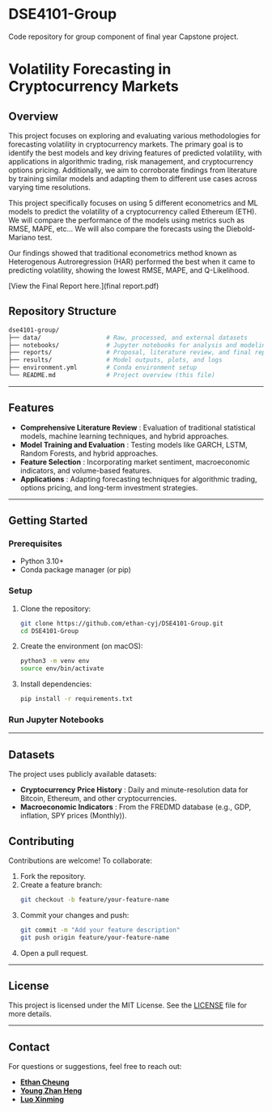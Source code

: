 # DSE4101-Group

Code repository for group component of final year Capstone project.

# **Volatility Forecasting in Cryptocurrency Markets**

## **Overview**

This project focuses on exploring and evaluating various methodologies for forecasting volatility in cryptocurrency markets. The primary goal is to identify the best models and key driving features of predicted volatility, with applications in algorithmic trading, risk management, and cryptocurrency options pricing. Additionally, we aim to corroborate findings from literature by training similar models and adapting them to different use cases across varying time resolutions.

This project specifically focuses on using 5 different econometrics and ML models to predict the volatility of a cryptocurrency called Ethereum (ETH). We will compare the performance of the models using metrics such as RMSE, MAPE, etc... We will also compare the forecasts using the Diebold-Mariano test.

Our findings showed that traditional econometrics method known as Heterogenous Autroregression (HAR) performed the best when it came to predicting volatility, showing the lowest RMSE, MAPE, and Q-Likelihood.

[View the Final Report here.](final report.pdf)

## **Repository Structure**

```bash
dse4101-group/
├── data/                  # Raw, processed, and external datasets
├── notebooks/             # Jupyter notebooks for analysis and modeling
├── reports/               # Proposal, literature review, and final report
├── results/               # Model outputs, plots, and logs
├── environment.yml        # Conda environment setup
└── README.md              # Project overview (this file)
```

---

## **Features**

* **Comprehensive Literature Review** : Evaluation of traditional statistical models, machine learning techniques, and hybrid approaches.
* **Model Training and Evaluation** : Testing models like GARCH, LSTM, Random Forests, and hybrid approaches.
* **Feature Selection** : Incorporating market sentiment, macroeconomic indicators, and volume-based features.
* **Applications** : Adapting forecasting techniques for algorithmic trading, options pricing, and long-term investment strategies.

---

## **Getting Started**

### **Prerequisites**

* Python 3.10+
* Conda package manager (or pip)

### **Setup**

1. Clone the repository:
   ```bash
   git clone https://github.com/ethan-cyj/DSE4101-Group.git
   cd DSE4101-Group
   ```
2. Create the environment (on macOS):
   ```bash
   python3 -m venv env
   source env/bin/activate
   ```
3. Install dependencies:
   ```bash
   pip install -r requirements.txt
   ```

### **Run Jupyter Notebooks**

---

## **Datasets**

The project uses publicly available datasets:

* **Cryptocurrency Price History** : Daily and minute-resolution data for Bitcoin, Ethereum, and other cryptocurrencies.
* **Macroeconomic Indicators** : From the FREDMD database (e.g., GDP, inflation, SPY prices (Monthly)).

## **Contributing**

Contributions are welcome! To collaborate:

1. Fork the repository.
2. Create a feature branch:
   ```bash
   git checkout -b feature/your-feature-name
   ```
3. Commit your changes and push:
   ```bash
   git commit -m "Add your feature description"
   git push origin feature/your-feature-name
   ```
4. Open a pull request.

---

## **License**

This project is licensed under the MIT License. See the [LICENSE](https://chatgpt.com/g/g-678f118d47f081918da95d90bd10d502-dse4101-fyp-assistant/c/LICENSE) file for more details.

---

## **Contact**

For questions or suggestions, feel free to reach out:

* **[Ethan Cheung](https://github.com/ethan-cyj/)**
* **[Young Zhan Heng](https://github.com/zhyoung17/)**
* [**Luo Xinming**](https://github.com/kiwi-lemongrass)
